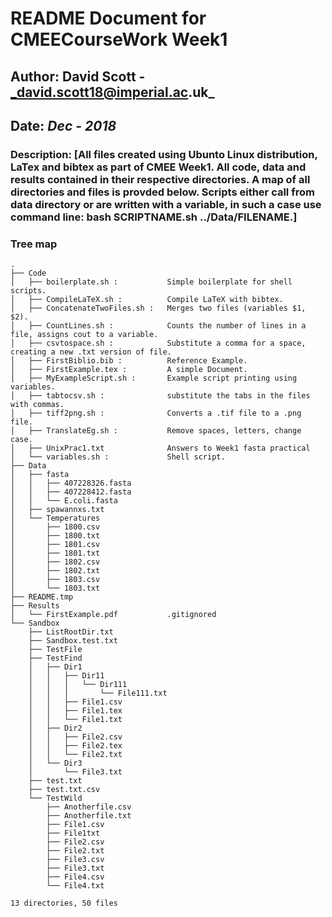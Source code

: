 # README Document for CMEECourseWork Week1
## Author: David Scott - _david.scott18@imperial.ac.uk_
## Date: _Dec - 2018_

### Description: [All files created using Ubunto Linux distribution, LaTex and bibtex as part of CMEE Week1. All code, data and results contained in their respective directories. A map of all directories and files is provded below. Scripts either call from data directory or are written with a variable, in such a case use command line: bash SCRIPTNAME.sh ../Data/FILENAME.]

### Tree map
```
.
├── Code
│   ├── boilerplate.sh :           Simple boilerplate for shell scripts.
│   ├── CompileLaTeX.sh :          Compile LaTeX with bibtex.
│   ├── ConcatenateTwoFiles.sh :   Merges two files (variables $1, $2).
│   ├── CountLines.sh :            Counts the number of lines in a file, assigns cout to a variable.
│   ├── csvtospace.sh :            Substitute a comma for a space, creating a new .txt version of file. 
│   ├── FirstBiblio.bib :          Reference Example.
│   ├── FirstExample.tex :         A simple Document.
│   ├── MyExampleScript.sh :       Example script printing using variables.
│   ├── tabtocsv.sh :              substitute the tabs in the files with commas.
│   ├── tiff2png.sh :              Converts a .tif file to a .png file.
│   ├── TranslateEg.sh :           Remove spaces, letters, change case.
│   ├── UnixPrac1.txt              Answers to Week1 fasta practical 
│   └── variables.sh :             Shell script. 
├── Data
│   ├── fasta
│   │   ├── 407228326.fasta
│   │   ├── 407228412.fasta
│   │   └── E.coli.fasta
│   ├── spawannxs.txt
│   └── Temperatures
│       ├── 1800.csv
│       ├── 1800.txt
│       ├── 1801.csv
│       ├── 1801.txt
│       ├── 1802.csv
│       ├── 1802.txt
│       ├── 1803.csv
│       └── 1803.txt
├── README.tmp                    
├── Results
│   └── FirstExample.pdf           .gitignored
└── Sandbox
    ├── ListRootDir.txt
    ├── Sandbox.test.txt
    ├── TestFile
    ├── TestFind
    │   ├── Dir1
    │   │   ├── Dir11
    │   │   │   └── Dir111
    │   │   │       └── File111.txt
    │   │   ├── File1.csv
    │   │   ├── File1.tex
    │   │   └── File1.txt
    │   ├── Dir2
    │   │   ├── File2.csv
    │   │   ├── File2.tex
    │   │   └── File2.txt
    │   └── Dir3
    │       └── File3.txt
    ├── test.txt
    ├── test.txt.csv
    └── TestWild
        ├── Anotherfile.csv
        ├── Anotherfile.txt
        ├── File1.csv
        ├── File1txt
        ├── File2.csv
        ├── File2.txt
        ├── File3.csv
        ├── File3.txt
        ├── File4.csv
        └── File4.txt

13 directories, 50 files

```

